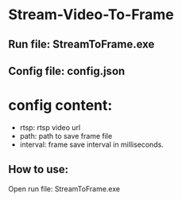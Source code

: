 # Stream-Video-To-Frame
## Run file: StreamToFrame.exe
## Config file: config.json
# config content:
- rtsp: rtsp video url
- path: path to save frame file
- interval: frame save interval in milliseconds.

## How to use:
Open run file: StreamToFrame.exe
